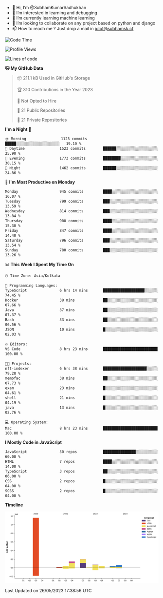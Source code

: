 - 👋 Hi, I’m @SubhamKumarSadhukhan
- 👀 I’m interested in learning and debugging
- 🌱 I’m currently learning machine learning
- 💞️ I’m looking to collaborate on any project based on python and django
- 📫 How to reach me ?
      Just drop a mail in idiot@subhamsk.cf

<!---
SubhamKumarSadhukhan/SubhamKumarSadhukhan is a ✨ special ✨ repository because its `README.md` (this file) appears on your GitHub profile.
You can click the Preview link to take a look at your changes.
--->


<!--START_SECTION:waka-->
![Code Time](http://img.shields.io/badge/Code%20Time-1%2C212%20hrs%2047%20mins-blue)

![Profile Views](http://img.shields.io/badge/Profile%20Views-24-blue)

![Lines of code](https://img.shields.io/badge/From%20Hello%20World%20I%27ve%20Written-1.8%20million%20lines%20of%20code-blue)

**🐱 My GitHub Data** 

> 📦 211.1 kB Used in GitHub's Storage 
 > 
> 🏆 310 Contributions in the Year 2023
 > 
> 🚫 Not Opted to Hire
 > 
> 📜 21 Public Repositories 
 > 
> 🔑 21 Private Repositories 
 > 
**I'm a Night 🦉** 

```text
🌞 Morning                1123 commits        █████░░░░░░░░░░░░░░░░░░░░   19.10 % 
🌆 Daytime                1523 commits        ██████░░░░░░░░░░░░░░░░░░░   25.90 % 
🌃 Evening                1773 commits        ████████░░░░░░░░░░░░░░░░░   30.15 % 
🌙 Night                  1462 commits        ██████░░░░░░░░░░░░░░░░░░░   24.86 % 
```
📅 **I'm Most Productive on Monday** 

```text
Monday                   945 commits         ████░░░░░░░░░░░░░░░░░░░░░   16.07 % 
Tuesday                  799 commits         ███░░░░░░░░░░░░░░░░░░░░░░   13.59 % 
Wednesday                814 commits         ███░░░░░░░░░░░░░░░░░░░░░░   13.84 % 
Thursday                 900 commits         ████░░░░░░░░░░░░░░░░░░░░░   15.30 % 
Friday                   847 commits         ████░░░░░░░░░░░░░░░░░░░░░   14.40 % 
Saturday                 796 commits         ███░░░░░░░░░░░░░░░░░░░░░░   13.54 % 
Sunday                   780 commits         ███░░░░░░░░░░░░░░░░░░░░░░   13.26 % 
```


📊 **This Week I Spent My Time On** 

```text
🕑︎ Time Zone: Asia/Kolkata

💬 Programming Languages: 
TypeScript               6 hrs 14 mins       ███████████████████░░░░░░   74.45 % 
Docker                   38 mins             ██░░░░░░░░░░░░░░░░░░░░░░░   07.66 % 
Java                     37 mins             ██░░░░░░░░░░░░░░░░░░░░░░░   07.37 % 
Bash                     33 mins             ██░░░░░░░░░░░░░░░░░░░░░░░   06.56 % 
JSON                     10 mins             █░░░░░░░░░░░░░░░░░░░░░░░░   02.03 % 

🔥 Editors: 
VS Code                  8 hrs 23 mins       █████████████████████████   100.00 % 

🐱‍💻 Projects: 
nft-indexer              6 hrs 38 mins       ████████████████████░░░░░   79.28 % 
memofac                  38 mins             ██░░░░░░░░░░░░░░░░░░░░░░░   07.73 % 
exam                     23 mins             █░░░░░░░░░░░░░░░░░░░░░░░░   04.61 % 
shell                    21 mins             █░░░░░░░░░░░░░░░░░░░░░░░░   04.19 % 
java                     13 mins             █░░░░░░░░░░░░░░░░░░░░░░░░   02.76 % 

💻 Operating System: 
Mac                      8 hrs 23 mins       █████████████████████████   100.00 % 
```

**I Mostly Code in JavaScript** 

```text
JavaScript               30 repos            ███████████████░░░░░░░░░░   60.00 % 
HTML                     7 repos             ████░░░░░░░░░░░░░░░░░░░░░   14.00 % 
TypeScript               3 repos             ██░░░░░░░░░░░░░░░░░░░░░░░   06.00 % 
CSS                      2 repos             █░░░░░░░░░░░░░░░░░░░░░░░░   04.00 % 
SCSS                     2 repos             █░░░░░░░░░░░░░░░░░░░░░░░░   04.00 % 
```



**Timeline**

![Lines of Code chart](https://raw.githubusercontent.com/SubhamKumarSadhukhan/SubhamKumarSadhukhan/main/assets/bar_graph.png)


 Last Updated on 26/05/2023 17:38:56 UTC
<!--END_SECTION:waka-->
